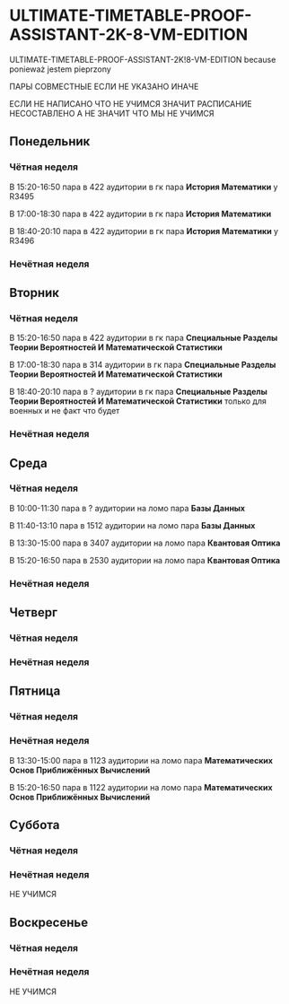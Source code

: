 # ULTIMATE-TIMETABLE-PROOF-ASSISTANT-2K-8-VM-EDITION
ULTIMATE-TIMETABLE-PROOF-ASSISTANT-2K!8-VM-EDITION because ponieważ jestem pieprzony

ПАРЫ СОВМЕСТНЫЕ ЕСЛИ НЕ УКАЗАНО ИНАЧЕ 

ЕСЛИ НЕ НАПИСАНО ЧТО НЕ УЧИМСЯ ЗНАЧИТ РАСПИСАНИЕ НЕСОСТАВЛЕНО А НЕ ЗНАЧИТ ЧТО МЫ НЕ УЧИМСЯ
## Понедельник
### Чётная неделя
В 15:20-16:50 пара в 422 аудитории в гк пара **История Математики** у R3495

В 17:00-18:30 пара в 422 аудитории в гк пара **История Математики**

В 18:40-20:10 пара в 422 аудитории в гк пара **История Математики** у R3496
### Нечётная неделя
## Вторник
### Чётная неделя
В 15:20-16:50 пара в 422 аудитории в гк пара **Специальные Разделы Теории Вероятностей И Математической Статистики** 

В 17:00-18:30 пара в 314 аудитории в гк пара **Специальные Разделы Теории Вероятностей И Математической Статистики**

В 18:40-20:10 пара в ? аудитории в гк пара **Специальные Разделы Теории Вероятностей И Математической Статистики** только для военных и не факт что будет
### Нечётная неделя
## Среда
### Чётная неделя
В 10:00-11:30 пара в ? аудитории на ломо пара **Базы Данных**

В 11:40-13:10 пара в 1512 аудитории на ломо пара **Базы Данных**

В 13:30-15:00 пара в 3407 аудитории на ломо пара **Квантовая Оптика**

В 15:20-16:50 пара в 2530 аудитории на ломо пара **Квантовая Оптика**
### Нечётная неделя
## Четверг
### Чётная неделя
### Нечётная неделя
## Пятница
### Чётная неделя
### Нечётная неделя
В 13:30-15:00 пара в 1123 аудитории на ломо пара **Математических Основ Приближённых Вычислений**

В 15:20-16:50 пара в 1122 аудитории на ломо пара **Математических Основ Приближённых Вычислений**
## Суббота
### Чётная неделя
### Нечётная неделя
НЕ УЧИМСЯ
## Воскресенье
### Чётная неделя
### Нечётная неделя
НЕ УЧИМСЯ
